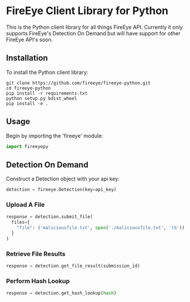 # FireEye Client Library for Python
This is the Python client library for all things FireEye API. Currently it only supports FireEye's Detection On Demand but will have support for other FireEye API's soon.

Installation
------------

To install the Python client library:
```
git clone https://github.com/fireeye/fireeye-python.git
cd fireeye-python
pip install -r requirements.txt
python setup.py bdist_wheel
pip install -e .
```

Usage
-----
Begin by importing the 'fireeye' module:
```python
import fireeyepy
```

## Detection On Demand
Construct a Detection object with your api key:
```python
detection = fireeye.Detection(key=api_key)
```
### Upload A File
```python
response = detection.submit_file(
  files={
    "file": ('maliciousfile.txt', open('./maliciousfile.txt', 'rb'))
  }
)
```

### Retrieve File Results
```python
response = detection.get_file_result(submission_id)
```

### Perform Hash Lookup
```python
response = detection.get_hash_lookup(hash)
```
